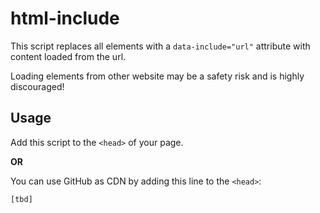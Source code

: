 # html-include

This script replaces all elements with a `data-include="url"` attribute with content loaded from the url.

Loading elements from other website may be a safety risk and is highly discouraged!

## Usage

Add this script to the `<head>` of your page.

**OR**

You can use GitHub as CDN by adding this line to the `<head>`:
```html
[tbd]
```